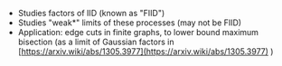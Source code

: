* Studies factors of IID (known as "FIID")
* Studies "weak*" limits of these processes (may not be FIID)
* Application: edge cuts in finite graphs, to lower bound maximum bisection (as a limit of Gaussian factors in [https://arxiv.wiki/abs/1305.3977](https://arxiv.wiki/abs/1305.3977) )
